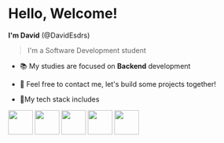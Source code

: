 # Hello, Welcome!

  **I'm David** (@DavidEsdrs)
 >I'm a Software Development student

- 📚 My studies are focused on **Backend** development
- 💪 Feel free to contact me, let's build some projects together!

- 🚀My tech stack includes

[<img src="https://cdn.jsdelivr.net/gh/devicons/devicon/icons/nodejs/nodejs-original.svg" style="width: 50px"></img>](link-do-nodejs "NodeJS") 
[<img src="https://cdn.jsdelivr.net/gh/devicons/devicon/icons/typescript/typescript-original.svg" style="width: 50px"></img>](link-do-nodejs "NodeJS")
[<img src="https://cdn.jsdelivr.net/gh/devicons/devicon/icons/csharp/csharp-original.svg" style="width: 50px"></img>](link-do-nodejs "NodeJS")
[<img src="https://cdn.jsdelivr.net/gh/devicons/devicon/icons/mysql/mysql-original.svg" style="width: 50px"></img>](link-do-nodejs "NodeJS")
[<img src="https://cdn.jsdelivr.net/gh/devicons/devicon/icons/react/react-original.svg" style="width: 50px"></img>](link-do-nodejs "NodeJS")
